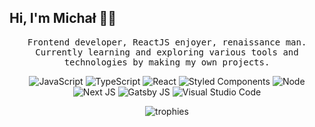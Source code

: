## Hi, I'm Michał 🙋‍♂️

<p align="center">
  <samp>
    Frontend developer, ReactJS enjoyer, renaissance man. Currently learning and exploring various tools and technologies by making my own projects.
  </samp>
</p>
<!-- badges -->
<p align="center">
  <img src="https://img.shields.io/badge/javascript-%23323330.svg?style=for-the-badge&logo=javascript&logoColor=%23F7DF1E" alt="JavaScript"/>
  <img src="https://img.shields.io/badge/typescript-%23007ACC.svg?style=for-the-badge&logo=typescript&logoColor=white" alt="TypeScript"/>
  <img src="https://img.shields.io/badge/react-%2320232a.svg?style=for-the-badge&logo=react&logoColor=%2361DAFB" alt="React"/>
  <img src="https://img.shields.io/badge/styled--components-DB7093?style=for-the-badge&logo=styled-components&logoColor=white" alt="Styled Components"/>
  <img src="https://img.shields.io/badge/node.js-6DA55F?style=for-the-badge&logo=node.js&logoColor=white" alt="Node"/>
  <img src="https://img.shields.io/badge/Next-black?style=for-the-badge&logo=next.js&logoColor=white" alt="Next JS"/>
  <img src="https://img.shields.io/badge/Gatsby-%23663399.svg?style=for-the-badge&logo=gatsby&logoColor=white" alt="Gatsby JS"/>
  <img src="https://img.shields.io/badge/Visual%20Studio%20Code-0078d7.svg?style=for-the-badge&logo=visual-studio-code&logoColor=white" alt="Visual Studio Code"/>  
</p>
<!-- trophies -->
<p align="center">
  <img src="https://github-profile-trophy.vercel.app/?username=auto200&title=Commit,Repositories,PullRequest&theme=onedark&row=1&column=3" alt="trophies" />
</p>
